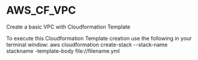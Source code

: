 # AWS_CF_VPC
Create a basic VPC with Cloudformation Template

To execute this Cloudformation Template creation use the following in your terminal window: 
aws cloudformation create-stack  --stack-name stackname -template-body file://filename.yml
